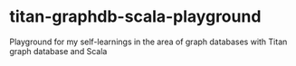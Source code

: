 titan-graphdb-scala-playground
==============================

Playground for my self-learnings in the area of graph databases with Titan graph database and Scala
